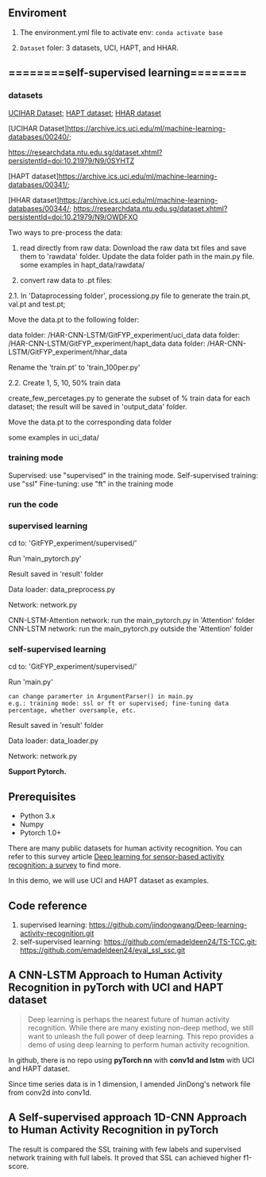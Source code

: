 ## Enviroment
1. The environment.yml file to activate env: `conda activate base` 


2. `Dataset` foler: 3 datasets, UCI, HAPT, and HHAR.

##  ========self-supervised learning========

### datasets
 [UCIHAR Dataset](https://archive.ics.uci.edu/ml/machine-learning-databases/00240/); 
 [HAPT dataset](https://archive.ics.uci.edu/ml/machine-learning-databases/00341/); 
 [HHAR dataset](https://archive.ics.uci.edu/ml/machine-learning-databases/00344/)

 [UCIHAR Dataset]https://archive.ics.uci.edu/ml/machine-learning-databases/00240/; 
 
 https://researchdata.ntu.edu.sg/dataset.xhtml?persistentId=doi:10.21979/N9/0SYHTZ

 [HAPT dataset]https://archive.ics.uci.edu/ml/machine-learning-databases/00341/; 

 [HHAR dataset]https://archive.ics.uci.edu/ml/machine-learning-databases/00344/; https://researchdata.ntu.edu.sg/dataset.xhtml?persistentId=doi:10.21979/N9/OWDFXO
 
Two ways to pre-process the data:

1. read directly from raw data: 
Download the raw data txt files and save them to 'rawdata' folder. 
Update the data folder path in the main.py file.
some examples in hapt_data/rawdata/

2. convert raw data to .pt files:

2.1. In 'Dataprocessing folder', processiong.py file to generate the train.pt, val.pt and test.pt; 

Move the data.pt to the following folder:

data folder: /HAR-CNN-LSTM/GitFYP_experiment/uci_data 
data folder: /HAR-CNN-LSTM/GitFYP_experiment/hapt_data 
data folder: /HAR-CNN-LSTM/GitFYP_experiment/hhar_data 
 
Rename the 'train.pt' to 'train_100per.py'

2.2. Create 1, 5, 10, 50% train data

create_few_percetages.py to generate the subset of % train data for each dataset; the result will be saved in 'output_data' folder.

Move the data.pt to the corresponding data folder

some examples in uci_data/


### training mode

Supervised: use "supervised" in the training mode.
Self-supervised training: use "ssl"
Fine-tuning: use "ft" in the training mode


### run the code 

###  supervised learning

cd to: 'GitFYP_experiment/supervised/'

Run 'main_pytorch.py'

Result saved in 'result' folder

Data loader: data_preprocess.py

Network: network.py

CNN-LSTM-Attention network: run the main_pytorch.py in 'Attention' folder
CNN-LSTM network: run the main_pytorch.py outside the 'Attention' folder


###  self-supervised learning

cd to: 'GitFYP_experiment/supervised/'

Run 'main.py'

    can change paramerter in ArgumentParser() in main.py
    e.g.: training mode: ssl or ft or supervised; fine-tuning data percentage, whether oversample, etc.

Result saved in 'result' folder

Data loader: data_loader.py

Network: network.py


**Support Pytorch.**

## Prerequisites
- Python 3.x
- Numpy
- Pytorch 1.0+

There are many public datasets for human activity recognition. You can refer to this survey article [Deep learning for sensor-based activity recognition: a survey](https://arxiv.org/abs/1707.03502) to find more.

In this demo, we will use UCI and HAPT dataset as examples. 


## Code reference
1. supervised learning: https://github.com/jindongwang/Deep-learning-activity-recognition.git
2. self-supervised learning: https://github.com/emadeldeen24/TS-TCC.git; https://github.com/emadeldeen24/eval_ssl_ssc.git





## A CNN-LSTM Approach to Human Activity Recognition in pyTorch with UCI and HAPT dataset

> Deep learning is perhaps the nearest future of human activity recognition. While there are many existing non-deep method, we still want to unleash the full power of deep learning. This repo provides a demo of using deep learning to perform human activity recognition.

In github, there is no repo using **pyTorch nn** with **conv1d and lstm** with UCI and HAPT dataset. 

Since time series data is in 1 dimension, I amended JinDong's network file from conv2d into conv1d. 


## A Self-supervised approach 1D-CNN Approach to Human Activity Recognition in pyTorch

The result is compared the SSL training with few labels and supervised network training with full labels. It proved that SSL can achieved higher f1-score. 





